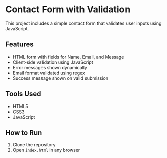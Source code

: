 # Contact Form with Validation

This project includes a simple contact form that validates user inputs using JavaScript.

## Features

- HTML form with fields for Name, Email, and Message
- Client-side validation using JavaScript
- Error messages shown dynamically
- Email format validated using regex
- Success message shown on valid submission

## Tools Used

- HTML5
- CSS3
- JavaScript

## How to Run

1. Clone the repository
2. Open `index.html` in any browser
